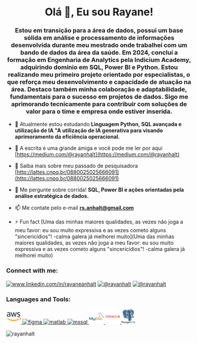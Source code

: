 <h1 align="center">Olá 👋, Eu sou Rayane!</h1>
<h3 align="center">Estou em transição para a área de dados, possui um base sólida em análise e processamento de informações desenvolvida durante meu mestrado onde trabalhei com um bando de dados da área da saúde. Em 2024, concluí a formação em Engenharia de Analytics pela Indicium Academy, adquirindo domínio em SQL, Power BI e Python. Estou realizando meu primeiro projeto orientado por especialistas, o que reforça meu desenvolvimento e capacidade de atuação na área. Destaco também minha colaboração e adaptabilidade, fundamentais para o sucesso em projetos de dados. Sigo me aprimorando tecnicamente para contribuir com soluções de valor para o time e empresa onde estiver inserida.</h3>

- 🌱 Atualmente estou estudando **Linguagem Python, SQL avançada e utilização de IA "A utilização de IA generativa para visando aprimoramento da eficiência operacional.**

- 📝 A escrita é uma grande amiga e você pode me ler por aqui [https://medium.com/@rayanhalt](https://medium.com/@rayanhalt)

- 📄 Saiba mais sobre meu passado de pesquisadora [http://lattes.cnpq.br/0880025025666091](http://lattes.cnpq.br/0880025025666091)

- 💬 Me pergunte sobre corrida! **SQL, Power BI e ações orientadas pela análise estratégica de dados.**

- 📫 Me contate pelo e-mail **rs.anhalt@gmail.com**

- ⚡ Fun fact [Uma das minhas maiores qualidades, as vezes não joga a meu favor: eu sou muito expressiva e as vezes cometo alguns "sincericídios"! -calma galera já melhorei muito](Uma das minhas maiores qualidades, as vezes não joga a meu favor: eu sou muito expressiva e as vezes cometo alguns "sincericídios"! -calma galera já melhorei muito)

<h3 align="left">Connect with me:</h3>
<p align="left">
<a href="https://linkedin.com/in/www.linkedin.com/in/rayaneanhalt" target="blank"><img align="center" src="https://raw.githubusercontent.com/rahuldkjain/github-profile-readme-generator/master/src/images/icons/Social/linked-in-alt.svg" alt="www.linkedin.com/in/rayaneanhalt" height="30" width="40" /></a>
<a href="https://instagram.com/@rayanhalt" target="blank"><img align="center" src="https://raw.githubusercontent.com/rahuldkjain/github-profile-readme-generator/master/src/images/icons/Social/instagram.svg" alt="@rayanhalt" height="30" width="40" /></a>
<a href="https://medium.com/@rayanhalt" target="blank"><img align="center" src="https://raw.githubusercontent.com/rahuldkjain/github-profile-readme-generator/master/src/images/icons/Social/medium.svg" alt="@rayanhalt" height="30" width="40" /></a>
</p>

<h3 align="left">Languages and Tools:</h3>
<p align="left"> <a href="https://aws.amazon.com" target="_blank" rel="noreferrer"> <img src="https://raw.githubusercontent.com/devicons/devicon/master/icons/amazonwebservices/amazonwebservices-original-wordmark.svg" alt="aws" width="40" height="40"/> </a> <a href="https://www.figma.com/" target="_blank" rel="noreferrer"> <img src="https://www.vectorlogo.zone/logos/figma/figma-icon.svg" alt="figma" width="40" height="40"/> </a> <a href="https://www.mathworks.com/" target="_blank" rel="noreferrer"> <img src="https://upload.wikimedia.org/wikipedia/commons/2/21/Matlab_Logo.png" alt="matlab" width="40" height="40"/> </a> <a href="https://www.microsoft.com/en-us/sql-server" target="_blank" rel="noreferrer"> <img src="https://www.svgrepo.com/show/303229/microsoft-sql-server-logo.svg" alt="mssql" width="40" height="40"/> </a> <a href="https://www.mysql.com/" target="_blank" rel="noreferrer"> <img src="https://raw.githubusercontent.com/devicons/devicon/master/icons/mysql/mysql-original-wordmark.svg" alt="mysql" width="40" height="40"/> </a> <a href="https://www.oracle.com/" target="_blank" rel="noreferrer"> <img src="https://raw.githubusercontent.com/devicons/devicon/master/icons/oracle/oracle-original.svg" alt="oracle" width="40" height="40"/> </a> <a href="https://www.postgresql.org" target="_blank" rel="noreferrer"> <img src="https://raw.githubusercontent.com/devicons/devicon/master/icons/postgresql/postgresql-original-wordmark.svg" alt="postgresql" width="40" height="40"/> </a> </p>

<p><img align="center" src="https://github-readme-stats.vercel.app/api/top-langs?username=rayanhalt&show_icons=true&locale=en&layout=compact" alt="rayanhalt" /></p>
